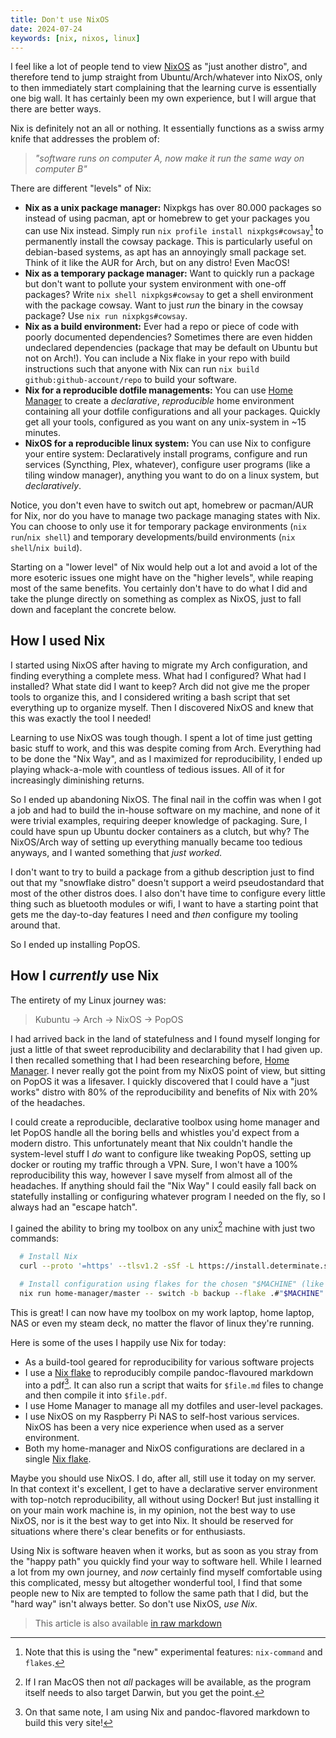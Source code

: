 ```yaml
---
title: Don't use NixOS
date: 2024-07-24
keywords: [nix, nixos, linux]
---
```


I feel like a lot of people tend to view [NixOS](https://nixos.org/) as "just
another distro", and therefore tend to jump straight from Ubuntu/Arch/whatever
into NixOS, only to then immediately start complaining that the learning
curve is essentially one big wall. It has certainly been my own experience,
but I will argue that there are better ways.

Nix is definitely not an all or nothing. It essentially functions as a swiss
army knife that addresses the problem of:

> _"software runs on computer A, now make it run the same way on computer B"_

There are different "levels" of Nix:

- **Nix as a unix package manager:** Nixpkgs has over 80.000 packages so
  instead of using pacman, apt or homebrew to get your packages you can use
  Nix instead. Simply run `nix profile install nixpkgs#cowsay`[^1] to permanently
  install the cowsay package. This is particularly useful on debian-based
  systems, as apt has an annoyingly small package set. Think of it like the
  AUR for Arch, but on any distro! Even MacOS!
- **Nix as a temporary package manager:** Want to quickly run a package but
  don't want to pollute your system environment with one-off packages? Write
  `nix shell nixpkgs#cowsay` to get a shell environment with the package
  cowsay. Want to just _run_ the binary in the cowsay package? Use 
  `nix run nixpkgs#cowsay`.
- **Nix as a build environment:** Ever had a repo or piece of code with
  poorly documented dependencies? Sometimes there are even hidden undeclared
  dependencies (package that may be default on Ubuntu but not on Arch!). You
  can include a Nix flake in your repo with build instructions such that anyone with
  Nix can run `nix build github:github-account/repo` to build your software.
- **Nix for a reproducible dotfile managements:** You can use [Home
  Manager](https://github.com/nix-community/home-manager) to create
  a _declarative_, _reproducible_ home environment containing all your
  dotfile configurations and all your packages. Quickly get all your tools,
  configured as you want on any unix-system in ~15 minutes.
- **NixOS for a reproducible linux system:** You can use Nix to configure your
  entire system: Declaratively install programs, configure and run services
  (Syncthing, Plex, whatever), configure user programs (like a tiling window
  manager), anything you want to do on a linux system, but _declaratively_.

Notice, you don't even have to switch out apt, homebrew or pacman/AUR for Nix,
nor do you have to manage two package managing states with Nix. You can choose
to only use it for temporary package environments (`nix run`/`nix shell`)
and temporary developments/build environments (`nix shell`/`nix build`).

Starting on a "lower level" of Nix would help out a lot and avoid a lot
of the more esoteric issues one might have on the "higher levels", while
reaping most of the same benefits. You certainly don't have to do what I did
and take the plunge directly on something as complex as NixOS, just to fall
down and faceplant the concrete below.

## How I used Nix

I started using NixOS after having to migrate my Arch configuration,
and finding everything a complete mess. What had I configured? What had I
installed? What state did I want to keep? Arch did not give me the proper
tools to organize this, and I considered writing a bash script that set
everything up to organize myself. Then I discovered NixOS and knew that this
was exactly the tool I needed!

Learning to use NixOS was tough though. I spent a lot of time just getting
basic stuff to work, and this was despite coming from Arch. Everything had
to be done the "Nix Way", and as I maximized for reproducibility, I ended
up playing whack-a-mole with countless of tedious issues. All of it for
increasingly diminishing returns.

So I ended up abandoning NixOS. The final nail in the coffin was when I got
a job and had to build the in-house software on my machine, and none of it
were trivial examples, requiring deeper knowledge of packaging. Sure, I could
have spun up Ubuntu docker containers as a clutch, but why? The NixOS/Arch
way of setting up everything manually became too tedious anyways, and I
wanted something that _just worked._

I don't want to try to build a package from a github description just to find
out that my "snowflake distro" doesn't support a weird pseudostandard that
most of the other distros does. I also don't have time to configure every
little thing such as bluetooth modules or wifi, I want to have a starting
point that gets me the day-to-day features I need and _then_ configure my
tooling around that.

So I ended up installing PopOS.

## How I _currently_ use Nix

The entirety of my Linux journey was:

> Kubuntu → Arch → NixOS → PopOS

I had arrived back in the land of statefulness and I found myself longing
for just a little of that sweet reproducibility and declarability that I
had given up. I then recalled something that I had been researching before,
[Home Manager](https://github.com/nix-community/home-manager). I never really
got the point from my NixOS point of view, but sitting on PopOS it was a
lifesaver. I quickly discovered that I could have a "just works" distro with
80% of the reproducibility and benefits of Nix with 20% of the headaches.

I could create a reproducible, declarative toolbox using home manager and
let PopOS handle all the boring bells and whistles you'd expect from a modern
distro. This unfortunately meant that Nix couldn't handle the system-level stuff
I _do_ want to configure like tweaking PopOS, setting up docker or routing
my traffic through a VPN. Sure, I won't have a 100% reproducibility this way,
however I save myself from almost all of the headaches. If anything should fail
the "Nix Way" I could easily fall back on statefully installing or configuring
whatever program I needed on the fly, so I always had an "escape hatch".

I gained the ability to bring my toolbox on any unix[^2] machine with just
two commands:

```sh
  # Install Nix
  curl --proto '=https' --tlsv1.2 -sSf -L https://install.determinate.systems/nix | sh -s -- install

  # Install configuration using flakes for the chosen "$MACHINE" (like "work-laptop")
  nix run home-manager/master -- switch -b backup --flake .#"$MACHINE"
```

This is great! I can now have my toolbox on my work laptop, home laptop,
NAS or even my steam deck, no matter the flavor of linux they're running.

Here is some of the uses I happily use Nix for today:

- As a build-tool geared for reproducibility for various software projects
- I use a [Nix
  flake](https://gist.github.com/rasmus-kirk/c56267f2256a5b1326eefdcb2da33d92)
  to reproducibly compile pandoc-flavoured markdown into a pdf[^3]. It can also
  run a script that waits for `$file.md` files to change and then compile
  it into `$file.pdf`.
- I use Home Manager to manage all my dotfiles and user-level packages.
- I use NixOS on my Raspberry Pi NAS to self-host various services. NixOS
  has been a very nice experience when used as a server environment.
- Both my home-manager and NixOS configurations are declared in a single
  [Nix flake](https://github.com/rasmus-kirk/nix-home-manager).

Maybe you should use NixOS. I do, after all, still use it today on my server. In
that context it's excellent, I get to have a declarative server environment
with top-notch reproducibility, all without using Docker! But just installing
it on your main work machine is, in my opinion, not the best way to use NixOS,
nor is it the best way to get into Nix. It should be reserved for situations
where there's clear benefits or for enthusiasts.

Using Nix is software heaven when it works, but as soon as you stray from the
"happy path" you quickly find your way to software hell. While I learned a
lot from my own journey, and _now_ certainly find myself comfortable using
this complicated, messy but altogether wonderful tool, I find that some
people new to Nix are tempted to follow the same path that I did, but the
"hard way" isn't always better. So don't use NixOS, _use Nix_.

> This article is also available [in raw markdown](./index.md)

[^1]: Note that this is using the "new" experimental features: `nix-command`
      and `flakes`.
[^2]: If I ran MacOS then not _all_ packages will be available, as the
      program itself needs to also target Darwin, but you get the point.
[^3]: On that same note, I am using Nix and pandoc-flavored markdown to
      build this very site!
